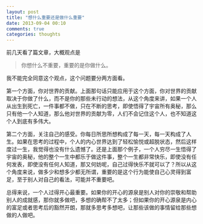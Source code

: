 ```yaml
---
layout: post
title: "想什么重要还是做什么重要"
date: 2013-09-04 00:10
comments: true
categories: thoughts
---
```

前几天看了篇文章，大概观点是
> 你想什么不重要，重要的是你做什么。

我不能完全同意这个观点，这个问题要分两方面看。
<!-- more -->
第一个方面，你对世界的贡献。上面那句话只能应用于这个方面，你对世界的贡献取决于你做了什么，而不是你的那些未行动的想法，从这个角度来讲，如果一个人从出生到死亡，一件事都不做，只在不断的思考，即使悟得了宇宙所有奥秘，那么只有他一个人知道，那么他对世界的贡献为零，人们不会记住这个人，也不知道这个人到底有多伟大。

第二个方面，关注自己的感受。你每日所思所想构成了每一天，每一天构成了人生。如果在思考的过程中，个人的内心世界达到了轻松愉悦或超脱状态，然后这样度过一生，我觉得也没有什么遗憾了。还是上面那个例子，一个人穷尽一生悟得了宇宙的奥秘，他的整个一生中都乐于做这件事，整个一生都非常快乐，即使没有任何发表，即使没有任何人知道，那又何妨呢，自己过得快乐不就可以了？所以从这个角度来说，做多少和想多少都无所谓，重要的是这个行为能使自己心灵得到富足，至于别人对自己的看法，可能并不重要吧。

总得来说，一个人过得开心最重要。如果你的开心的源泉是别人对你的崇敬和帮助别人的成就感，那你就多做吧，多想的确帮不了太多；但如果你的开心源泉是内心的富足或者思考后的豁然开朗，那就多思考多想吧，让那些该做的事情留给那些想做的人做吧。
